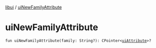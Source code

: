 [libui](index.md) / [uiNewFamilyAttribute](./ui-new-family-attribute.md)

# uiNewFamilyAttribute

`fun uiNewFamilyAttribute(family: String?): CPointer<`[`uiAttribute`](ui-attribute.md)`>?`